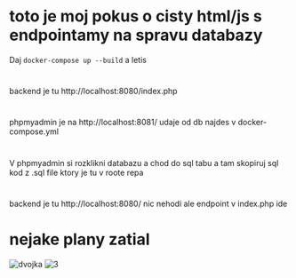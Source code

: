 # toto je moj pokus o cisty html/js s endpointamy na spravu databazy
Daj `docker-compose up --build` a letis
#
backend je tu http://localhost:8080/index.php 
#
phpmyadmin je na http://localhost:8081/ 
udaje od db najdes v docker-compose.yml 
#
V phpmyadmin si rozklikni databazu a chod do sql tabu a tam skopiruj sql kod z .sql file ktory je tu v roote repa
#
backend je tu http://localhost:8080/ nic nehodi ale endpoint v index.php ide 
# nejake plany zatial
![dvojka](https://github.com/user-attachments/assets/721c1396-d742-44d7-8834-37c1e20a78b7)
![3](https://github.com/user-attachments/assets/2f659195-6925-46f4-aea4-49c7a7ae9bb0)

